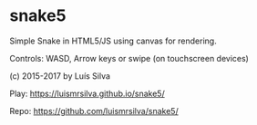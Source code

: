 # snake5
Simple Snake in HTML5/JS using canvas for rendering.

Controls: WASD, Arrow keys or swipe (on touchscreen devices)

(c) 2015-2017 by Luís Silva


Play: https://luismrsilva.github.io/snake5/

Repo: https://github.com/luismrsilva/snake5/

